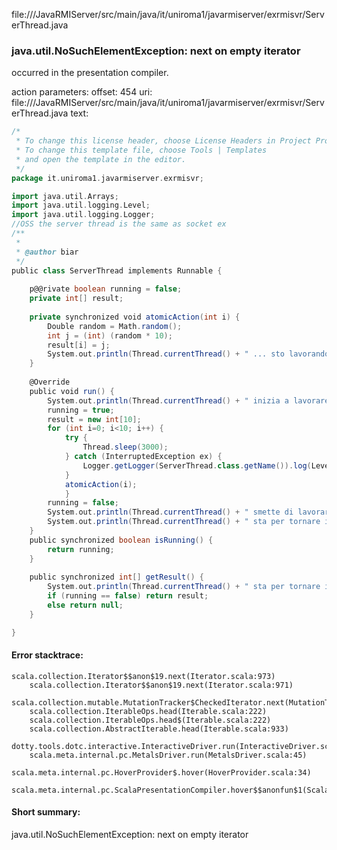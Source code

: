 file://<WORKSPACE>/JavaRMIServer/src/main/java/it/uniroma1/javarmiserver/exrmisvr/ServerThread.java
### java.util.NoSuchElementException: next on empty iterator

occurred in the presentation compiler.

action parameters:
offset: 454
uri: file://<WORKSPACE>/JavaRMIServer/src/main/java/it/uniroma1/javarmiserver/exrmisvr/ServerThread.java
text:
```scala
/*
 * To change this license header, choose License Headers in Project Properties.
 * To change this template file, choose Tools | Templates
 * and open the template in the editor.
 */
package it.uniroma1.javarmiserver.exrmisvr;

import java.util.Arrays;
import java.util.logging.Level;
import java.util.logging.Logger;
//OSS the server thread is the same as socket ex
/**
 *
 * @author biar
 */
public class ServerThread implements Runnable {
    
    p@@rivate boolean running = false;
    private int[] result;
    
    private synchronized void atomicAction(int i) {
        Double random = Math.random();
        int j = (int) (random * 10);
        result[i] = j;
        System.out.println(Thread.currentThread() + " ... sto lavorando e produco " + j);
    }
    
    @Override
    public void run() {
        System.out.println(Thread.currentThread() + " inizia a lavorare");
        running = true;
        result = new int[10];
        for (int i=0; i<10; i++) {
            try {
                Thread.sleep(3000);
            } catch (InterruptedException ex) {
                Logger.getLogger(ServerThread.class.getName()).log(Level.SEVERE, null, ex);
            }
            atomicAction(i);
            }
        running = false;
        System.out.println(Thread.currentThread() + " smette di lavorare");
        System.out.println(Thread.currentThread() + " sta per tornare il risultato " + Arrays.toString(result));
    }
    public synchronized boolean isRunning() {
        return running;
    }
    
    public synchronized int[] getResult() {
        System.out.println(Thread.currentThread() + " sta per tornare il risultato " + Arrays.toString(result));
        if (running == false) return result;
        else return null;
    }

}

```



#### Error stacktrace:

```
scala.collection.Iterator$$anon$19.next(Iterator.scala:973)
	scala.collection.Iterator$$anon$19.next(Iterator.scala:971)
	scala.collection.mutable.MutationTracker$CheckedIterator.next(MutationTracker.scala:76)
	scala.collection.IterableOps.head(Iterable.scala:222)
	scala.collection.IterableOps.head$(Iterable.scala:222)
	scala.collection.AbstractIterable.head(Iterable.scala:933)
	dotty.tools.dotc.interactive.InteractiveDriver.run(InteractiveDriver.scala:168)
	scala.meta.internal.pc.MetalsDriver.run(MetalsDriver.scala:45)
	scala.meta.internal.pc.HoverProvider$.hover(HoverProvider.scala:34)
	scala.meta.internal.pc.ScalaPresentationCompiler.hover$$anonfun$1(ScalaPresentationCompiler.scala:329)
```
#### Short summary: 

java.util.NoSuchElementException: next on empty iterator